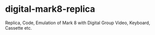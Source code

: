 # digital-mark8-replica
Replica, Code, Emulation of Mark 8 with Digital Group Video, Keyboard, Cassette etc.
